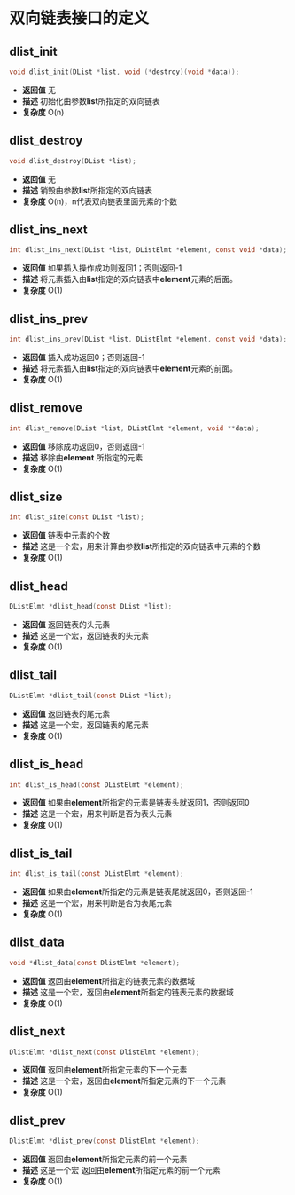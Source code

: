# 双向链表接口的定义

## dlist_init

```c
void dlist_init(DList *list, void (*destroy)(void *data));
```

- **返回值** 无
- **描述** 初始化由参数**list**所指定的双向链表
- **复杂度** O(n)

## dlist_destroy

```c
void dlist_destroy(DList *list);
```

- **返回值** 无
- **描述** 销毁由参数**list**所指定的双向链表
- **复杂度** O(n)，n代表双向链表里面元素的个数

## dlist_ins_next

```c
int dlist_ins_next(DList *list, DListElmt *element, const void *data);
```



- **返回值** 如果插入操作成功则返回1；否则返回-1
- **描述** 将元素插入由**list**指定的双向链表中**element**元素的后面。
- **复杂度** O(1)

## dlist_ins_prev

``` c
int dlist_ins_prev(DList *list, DListElmt *element, const void *data);
```



- **返回值** 插入成功返回0；否则返回-1
- **描述** 将元素插入由**list**指定的双向链表中**element**元素的前面。
- **复杂度** O(1)

## dlist_remove

```c
int dlist_remove(DList *list, DListElmt *element, void **data);
```



- **返回值** 移除成功返回0，否则返回-1
- **描述** 移除由**element** 所指定的元素
- **复杂度** O(1)

## dlist_size

```c
int dlist_size(const DList *list);
```

- **返回值** 链表中元素的个数
- **描述** 这是一个宏，用来计算由参数**list**所指定的双向链表中元素的个数
- **复杂度** O(1)

## dlist_head

```c
DListElmt *dlist_head(const DList *list);
```



- **返回值** 返回链表的头元素
- **描述** 这是一个宏，返回链表的头元素
- **复杂度** O(1)

## dlist_tail

```c
DListElmt *dlist_tail(const DList *list);
```



- **返回值** 返回链表的尾元素
- **描述** 这是一个宏，返回链表的尾元素
- **复杂度** O(1)

## dlist_is_head

```c 
int dlist_is_head(const DListElmt *element);
```

- **返回值** 如果由**element**所指定的元素是链表头就返回1，否则返回0
- **描述** 这是一个宏，用来判断是否为表头元素
- **复杂度** O(1)

## dlist_is_tail

```c
int dlist_is_tail(const DListElmt *element);
```



- **返回值** 如果由**element**所指定的元素是链表尾就返回0，否则返回-1
- **描述** 这是一个宏，用来判断是否为表尾元素
- **复杂度** O(1)

## dlist_data

```c
void *dlist_data(const DlistElmt *element);
```



- **返回值** 返回由**element**所指定的链表元素的数据域
- **描述** 这是一个宏，返回由**element**所指定的链表元素的数据域
- **复杂度** O(1)

## dlist_next

```c
DlistElmt *dlist_next(const DlistElmt *element);
```

- **返回值** 返回由**element**所指定元素的下一个元素
- **描述** 这是一个宏，返回由**element**所指定元素的下一个元素
- **复杂度** O(1)

## dlist_prev

```c
DlistElmt *dlist_prev(const DlistElmt *element);
```

- **返回值** 返回由**element**所指定元素的前一个元素
- **描述** 这是一个宏 返回由**element**所指定元素的前一个元素
- **复杂度** O(1)